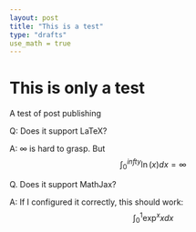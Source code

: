 ```yaml
---
layout: post
title: "This is a test"
type: "drafts"
use_math = true
---
```


# This is only a test

A test of post publishing

Q: Does it support LaTeX?

A:
$\infty$ is hard to grasp. But 
$$\int_{0}^{infty} {\ln(x)dx} = \infty$$

Q. Does it support MathJax?

A: If I configured it correctly, this should work:
$$\int_0^{1}{\exp^{x}x dx}$$

